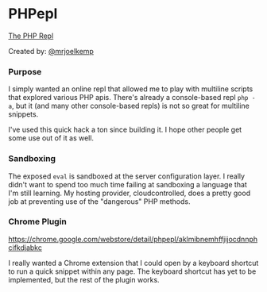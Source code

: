 PHPepl
======

[The PHP Repl](http://phpepl.cloudcontrolled.com/)

Created by: [@mrjoelkemp](www.twitter.com/mrjoelkemp)

### Purpose

I simply wanted an online repl that allowed me to
play with multiline scripts that explored various PHP apis. There's already a console-based repl `php -a`, but it (and many other console-based repls) is not so great for multiline snippets.

I've used this quick hack a ton since building it. I hope other people get some use out of it as well.

### Sandboxing

The exposed `eval` is sandboxed at the server configuration layer. I really didn't want to spend too much time failing at sandboxing a language that I'm still learning. My hosting provider, cloudcontrolled, does a pretty good job at preventing use of the "dangerous" PHP methods.

### Chrome Plugin

https://chrome.google.com/webstore/detail/phpepl/aklmibnemhffjijocdnnphcifkdjabkc

I really wanted a Chrome extension that I could open by a keyboard shortcut to run a quick snippet within any page. The keyboard shortcut has yet to be implemented, but the rest of the plugin works.


